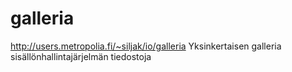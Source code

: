 # galleria
http://users.metropolia.fi/~siljak/io/galleria
Yksinkertaisen galleria sisällönhallintajärjelmän tiedostoja
